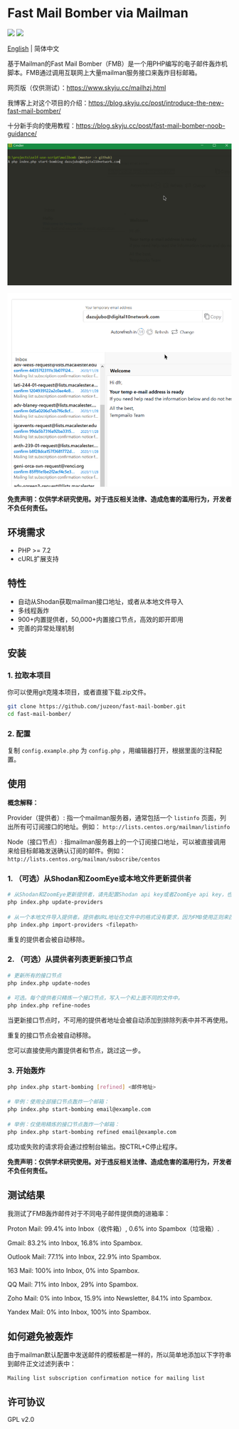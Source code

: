 # Fast Mail Bomber via Mailman

![](https://badgen.net/badge/PHP/%3E=7.2/blue)
![](https://badgen.net/badge/license/GPL%20v2.0/green)

[English](README.md) | 简体中文

基于Mailman的Fast Mail Bomber（FMB）是一个用PHP编写的电子邮件轰炸机脚本。FMB通过调用互联网上大量mailman服务接口来轰炸目标邮箱。

网页版（仅供测试）：<https://www.skyju.cc/mailhzj.html>

我博客上对这个项目的介绍：<https://blog.skyju.cc/post/introduce-the-new-fast-mail-bomber/>

十分新手向的使用教程：<https://blog.skyju.cc/post/fast-mail-bomber-noob-guidance/>

![](fmb1.gif)

![](fmb2.gif)

**免责声明：仅供学术研究使用。对于违反相关法律、造成危害的滥用行为，开发者不负任何责任。**

## 环境需求

- PHP >= 7.2
- cURL扩展支持

## 特性

- 自动从Shodan获取mailman接口地址，或者从本地文件导入
- 多线程轰炸
- 900+内置提供者，50,000+内置接口节点，高效的即开即用
- 完善的异常处理机制

## 安装

### 1. 拉取本项目

你可以使用git克隆本项目，或者直接下载.zip文件。

```bash
git clone https://github.com/juzeon/fast-mail-bomber.git
cd fast-mail-bomber/
```

### 2. 配置

复制 `config.example.php` 为 `config.php` ，用编辑器打开，根据里面的注释配置。

## 使用

**概念解释：**

Provider（提供者）: 指一个mailman服务器，通常包括一个 `listinfo` 页面，列出所有可订阅接口的地址。例如： `http://lists.centos.org/mailman/listinfo`

Node（接口节点）: 指mailman服务器上的一个订阅接口地址，可以被直接调用来给目标邮箱发送确认订阅的邮件。例如： `http://lists.centos.org/mailman/subscribe/centos`

### 1. （可选）从Shodan和ZoomEye或本地文件更新提供者

```bash
# 从Shodan和ZoomEye更新提供者，请先配置Shodan api key或者ZoomEye api key，也可两者都配置。
php index.php update-providers

# 从一个本地文件导入提供者。提供者URL地址在文件中的格式没有要求，因为FMB使用正则来匹配正确的地址。
php index.php import-providers <filepath>
```

重复的提供者会被自动移除。

### 2. （可选）从提供者列表更新接口节点

```bash
# 更新所有的接口节点
php index.php update-nodes

# 可选。每个提供者只精炼一个接口节点，写入一个和上面不同的文件中。
php index.php refine-nodes
```

当更新接口节点时，不可用的提供者地址会被自动添加到排除列表中并不再使用。

重复的接口节点会被自动移除。

您可以直接使用内置提供者和节点，跳过这一步。

### 3. 开始轰炸

```bash
php index.php start-bombing [refined] <邮件地址>

# 举例：使用全部接口节点轰炸一个邮箱：
php index.php start-bombing email@example.com

# 举例：仅使用精炼的接口节点轰炸一个邮箱：
php index.php start-bombing refined email@example.com
```

成功或失败的请求将会通过控制台输出。按CTRL+C停止程序。

**免责声明：仅供学术研究使用。对于违反相关法律、造成危害的滥用行为，开发者不负任何责任。**

## 测试结果

我测试了FMB轰炸邮件对于不同电子邮件提供商的进箱率：

Proton Mail: 99.4% into Inbox（收件箱）, 0.6% into Spambox（垃圾箱）.

Gmail: 83.2% into Inbox, 16.8% into Spambox.

Outlook Mail: 77.1% into Inbox, 22.9% into Spambox.

163 Mail: 100% into Inbox, 0% into Spambox.

QQ Mail: 71% into Inbox, 29% into Spambox.

Zoho Mail: 0% into Inbox, 15.9% into Newsletter, 84.1% into Spambox.

Yandex Mail: 0% into Inbox, 100% into Spambox.

## 如何避免被轰炸

由于mailman默认配置中发送邮件的模板都是一样的，所以简单地添加以下字符串到邮件正文过滤列表中：

```
Mailing list subscription confirmation notice for mailing list
```

## 许可协议

GPL v2.0